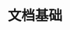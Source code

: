 ---
title: "文档基础"
featuredImage: "featured-image.png"
summary: "这是文档基础章节的总结提要。"
weight: 1
key: "Chapter"
---